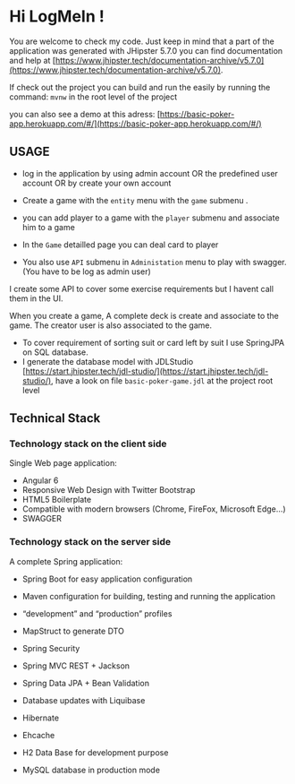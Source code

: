 # Hi LogMeIn !
You are welcome to check my code.
Just keep in mind that a part of the application was generated with JHipster 5.7.0 you can find documentation and help at [https://www.jhipster.tech/documentation-archive/v5.7.0](https://www.jhipster.tech/documentation-archive/v5.7.0).

If check out the project you can build and run the easily by running the command: `mvnw` in the root level of the project

you can also see a demo at this adress: [https://basic-poker-app.herokuapp.com/#/](https://basic-poker-app.herokuapp.com/#/)

## USAGE
* log in the application by using admin account OR the predefined user account OR by create your own account
* Create a game with the `entity` menu with the `game` submenu .
* you can add player to a game with the `player` submenu and associate him to a game
* In the `Game` detailled page you can deal card to player

* You also use `API` submenu in `Administation` menu to play with swagger. (You have to be log as admin user)

I create some API to cover some exercise requirements but I havent call them in the UI.

When you create a game, A complete deck is create and associate to the game. The creator user is also associated to the game.

* To cover requirement of sorting suit or card left by suit I use SpringJPA on SQL database.
* I generate the database model with JDLStudio [https://start.jhipster.tech/jdl-studio/](https://start.jhipster.tech/jdl-studio/), 
have a look on file `basic-poker-game.jdl` at the project root level


## Technical Stack
### Technology stack on the client side

Single Web page application:

* Angular 6
* Responsive Web Design with Twitter Bootstrap
* HTML5 Boilerplate
* Compatible with modern browsers (Chrome, FireFox, Microsoft Edge…)
* SWAGGER

### Technology stack on the server side

A complete Spring application:

* Spring Boot for easy application configuration
* Maven configuration for building, testing and running the application
* “development” and “production” profiles
* MapStruct to generate DTO 
* Spring Security
* Spring MVC REST + Jackson
* Spring Data JPA + Bean Validation
* Database updates with Liquibase
* Hibernate
* Ehcache
* H2 Data Base for development purpose

* MySQL database in production mode
